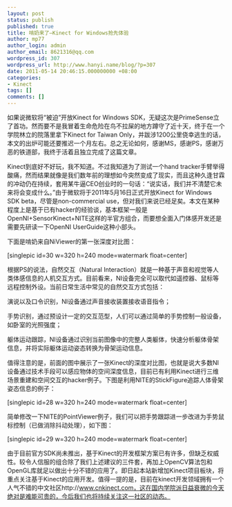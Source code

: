 ```yaml
---
layout: post
status: publish
published: true
title: 啃奶来了—Kinect for Windows抢先体验
author: mp77
author_login: admin
author_email: 8621316@qq.com
wordpress_id: 307
wordpress_url: http://www.hanyi.name/blog/?p=307
date: 2011-05-14 20:46:15.000000000 +08:00
categories:
- Kinect
tags: []
comments: []
---
```

如果说微软将“被迫”开放Kinect for Windows SDK，无疑这次是PrimeSense立了首功。然而要不是我冒着生命危险在鸟不拉屎的地方蹲守了近十天，终于在一个学院林立的院落里拿下Kinect for Taiwan Only，并跋涉1200公里侥幸逃生的话，本文的出炉可能还要推迟一个月左右。总之无论如何，感谢MS，感谢PS，感谢万恶的铁道部，我终于活着且独立完成了这篇文章。

Kinect到底好不好玩，我不知道。不过我知道为了测试一个hand tracker手臂举得酸痛，然而结果就像是我们数年前的理想如今突然变成了现实，而且这种久逢甘霖的冲动仍在持续，套用某牛逼CEO创业时的一句话：“说实话，我们并不清楚它未来将会变成什么。”由于微软将于2011年5月16日正式开放Kinect for Windows SDK beta，尽管是non-commercial use，但对我们来说已经足矣。本文在某种程度上是基于已有hacker的经验谈，基本框架一般是OpenNI+SensorKinect+NITE这样的半官方组合，而要想全面入门体感开发还是需要先研读一下OpenNI UserGuide这种小部头。

下面是啃奶来自NiViewer的第一张深度对比图：

[singlepic id=30 w=320 h=240 mode=watermark float=center]

根据PS的说法，自然交互（Natural Interaction）就是一种基于声音和视觉等人类体感信息的人机交互方式。目前看来，NI设备完全可以取代如遥控器、鼠标等远程控制外设。当前日常生活中常见的自然交互方式包括：

演说以及口令识别，NI设备通过声音接收装置接收语音指令；

手势识别，通过预设计一定的交互范型，人们可以通过简单的手势控制一般设备，如卧室的光照强度；

躯体运动跟踪，NI设备通过识别当前图像中的完整人类躯体，快速分析躯体骨架信息，并将实际躯体运动姿态转换为骨架运动信息。

值得注意的是，前面的图中展示了一张Kinect的深度对比图，也就是说大多数NI设备通过技术手段可以感应物体的空间深度信息，目前已有利用Kinect进行三维场景重建和空间交互的hacker例子。下图是利用NITE的StickFigure追踪人体骨架姿态信息的例子：

[singlepic id=28 w=320 h=240 mode=watermark float=center]

简单修改一下NITE的PointViewer例子，我们可以把手势跟踪进一步改进为手势鼠标控制（已做消除抖动处理），如下图：

[singlepic id=29 w=320 h=240 mode=watermark float=center]

由于目前官方SDK尚未推出，基于Kinect的开发框架方案已有许多，但缺乏权威性。较令人信服的组合除了我们上述建议的三件套，再加上OpenCV算法包和OpenGL库就足以做出十分不错的应用了。即日起本站新增加Kinect项目板块，将重点关注基于Kinect的应用开发。值得一提的是，目前在kinect开发领域拥有一个人气不错的中文社区http://www.cnkinect.com，这在国内学院派日益衰微的今天绝对是难能可贵的，今后我们也将持续关注这一社区的动态。
